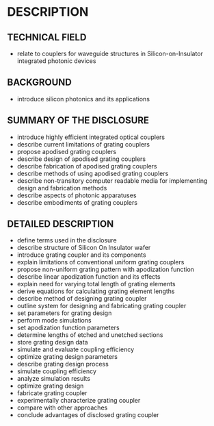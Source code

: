 # DESCRIPTION

## TECHNICAL FIELD

- relate to couplers for waveguide structures in Silicon-on-Insulator integrated photonic devices

## BACKGROUND

- introduce silicon photonics and its applications

## SUMMARY OF THE DISCLOSURE

- introduce highly efficient integrated optical couplers
- describe current limitations of grating couplers
- propose apodised grating couplers
- describe design of apodised grating couplers
- describe fabrication of apodised grating couplers
- describe methods of using apodised grating couplers
- describe non-transitory computer readable media for implementing design and fabrication methods
- describe aspects of photonic apparatuses
- describe embodiments of grating couplers

## DETAILED DESCRIPTION

- define terms used in the disclosure
- describe structure of Silicon On Insulator wafer
- introduce grating coupler and its components
- explain limitations of conventional uniform grating couplers
- propose non-uniform grating pattern with apodization function
- describe linear apodization function and its effects
- explain need for varying total length of grating elements
- derive equations for calculating grating element lengths
- describe method of designing grating coupler
- outline system for designing and fabricating grating coupler
- set parameters for grating design
- perform mode simulations
- set apodization function parameters
- determine lengths of etched and unetched sections
- store grating design data
- simulate and evaluate coupling efficiency
- optimize grating design parameters
- describe grating design process
- simulate coupling efficiency
- analyze simulation results
- optimize grating design
- fabricate grating coupler
- experimentally characterize grating coupler
- compare with other approaches
- conclude advantages of disclosed grating coupler

